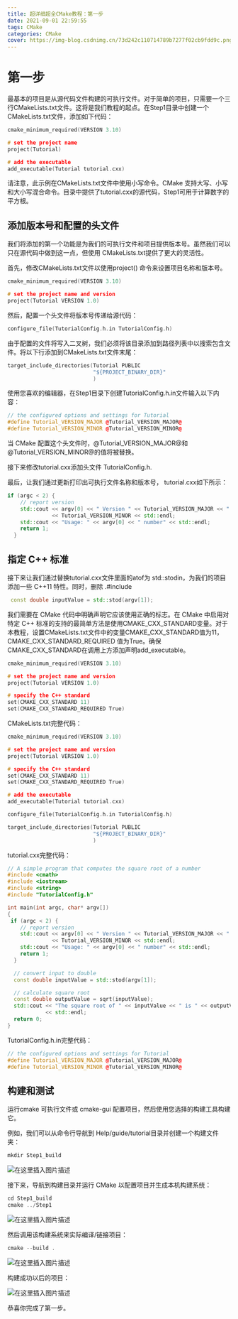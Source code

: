 ```yaml
---
title: 超详细超全CMake教程：第一步
date: 2021-09-01 22:59:55
tags: CMake
categories: CMake
cover: https://img-blog.csdnimg.cn/73d242c110714789b7277f02cb9fdd9c.png
---
```


# 第一步
最基本的项目是从源代码文件构建的可执行文件。对于简单的项目，只需要一个三行CMakeLists.txt文件。这将是我们教程的起点。在Step1目录中创建一个 CMakeLists.txt文件，添加如下代码：

```cpp
cmake_minimum_required(VERSION 3.10)

# set the project name
project(Tutorial)

# add the executable
add_executable(Tutorial tutorial.cxx)
```

请注意，此示例在CMakeLists.txt文件中使用小写命令。CMake 支持大写、小写和大小写混合命令。目录中提供了tutorial.cxx的源代码，Step1可用于计算数字的平方根。
## 添加版本号和配置的头文件
我们将添加的第一个功能是为我们的可执行文件和项目提供版本号。虽然我们可以只在源代码中做到这一点，但使用 CMakeLists.txt提供了更大的灵活性。

首先，修改CMakeLists.txt文件以使用project() 命令来设置项目名称和版本号。

```cpp
cmake_minimum_required(VERSION 3.10)

# set the project name and version
project(Tutorial VERSION 1.0)
```
然后，配置一个头文件将版本号传递给源代码：

```cpp
configure_file(TutorialConfig.h.in TutorialConfig.h)
```
由于配置的文件将写入二叉树，我们必须将该目录添加到路径列表中以搜索包含文件。将以下行添加到CMakeLists.txt文件末尾：

```cpp
target_include_directories(Tutorial PUBLIC
                           "${PROJECT_BINARY_DIR}"
                           )
```
使用您喜欢的编辑器，在Step1目录下创建TutorialConfig.h.in文件输入以下内容：

```cpp
// the configured options and settings for Tutorial
#define Tutorial_VERSION_MAJOR @Tutorial_VERSION_MAJOR@
#define Tutorial_VERSION_MINOR @Tutorial_VERSION_MINOR@
```
当 CMake 配置这个头文件时，@Tutorial_VERSION_MAJOR@和@Tutorial_VERSION_MINOR@的值将被替换。

接下来修改tutorial.cxx添加头文件 TutorialConfig.h.

最后，让我们通过更新打印出可执行文件名称和版本号， tutorial.cxx如下所示：

```cpp
if (argc < 2) {
    // report version
    std::cout << argv[0] << " Version " << Tutorial_VERSION_MAJOR << "."
              << Tutorial_VERSION_MINOR << std::endl;
    std::cout << "Usage: " << argv[0] << " number" << std::endl;
    return 1;
  }
```
## 指定 C++ 标准
接下来让我们通过替换tutorial.cxx文件里面的atof为 std::stodin，为我们的项目添加一些 C++11 特性。同时，删除 .#include <cstdlib>

```cpp
 const double inputValue = std::stod(argv[1]);
```
我们需要在 CMake 代码中明确声明它应该使用正确的标志。在 CMake 中启用对特定 C++ 标准的支持的最简单方法是使用CMAKE_CXX_STANDARD变量。对于本教程，设置CMakeLists.txt文件中的变量CMAKE_CXX_STANDARD值为11，CMAKE_CXX_STANDARD_REQUIRED 值为True。确保CMAKE_CXX_STANDARD在调用上方添加声明add_executable。

```cpp
cmake_minimum_required(VERSION 3.10)

# set the project name and version
project(Tutorial VERSION 1.0)

# specify the C++ standard
set(CMAKE_CXX_STANDARD 11)
set(CMAKE_CXX_STANDARD_REQUIRED True)
```
CMakeLists.txt完整代码：

```cpp
cmake_minimum_required(VERSION 3.10)

# set the project name and version
project(Tutorial VERSION 1.0)

# specify the C++ standard
set(CMAKE_CXX_STANDARD 11)
set(CMAKE_CXX_STANDARD_REQUIRED True)

# add the executable
add_executable(Tutorial tutorial.cxx)

configure_file(TutorialConfig.h.in TutorialConfig.h)

target_include_directories(Tutorial PUBLIC
                           "${PROJECT_BINARY_DIR}"
                           )
```
tutorial.cxx完整代码：

```cpp
// A simple program that computes the square root of a number
#include <cmath>
#include <iostream>
#include <string>
#include "TutorialConfig.h"

int main(int argc, char* argv[])
{
 if (argc < 2) {
    // report version
    std::cout << argv[0] << " Version " << Tutorial_VERSION_MAJOR << "."
              << Tutorial_VERSION_MINOR << std::endl;
    std::cout << "Usage: " << argv[0] << " number" << std::endl;
    return 1;
  }

  // convert input to double
  const double inputValue = std::stod(argv[1]);

  // calculate square root
  const double outputValue = sqrt(inputValue);
  std::cout << "The square root of " << inputValue << " is " << outputValue
            << std::endl;
  return 0;
}

```
TutorialConfig.h.in完整代码：

```cpp
// the configured options and settings for Tutorial
#define Tutorial_VERSION_MAJOR @Tutorial_VERSION_MAJOR@
#define Tutorial_VERSION_MINOR @Tutorial_VERSION_MINOR@
```

## 构建和测试
运行cmake 可执行文件或 cmake-gui 配置项目，然后使用您选择的构建工具构建它。

例如，我们可以从命令行导航到 Help/guide/tutorial目录并创建一个构建文件夹：

```cpp
mkdir Step1_build
```
![在这里插入图片描述](https://img-blog.csdnimg.cn/721d3be2bf264042bd8973e3838527f0.png)

接下来，导航到构建目录并运行 CMake 以配置项目并生成本机构建系统：

```cpp
cd Step1_build
cmake ../Step1
```
![在这里插入图片描述](https://img-blog.csdnimg.cn/73d242c110714789b7277f02cb9fdd9c.png)

然后调用该构建系统来实际编译/链接项目：

```cpp
cmake --build .
```
![在这里插入图片描述](https://img-blog.csdnimg.cn/5b233debe95f48bbbf7c60ac1da08849.png)    

构建成功以后的项目：   

![在这里插入图片描述](https://img-blog.csdnimg.cn/2666c3cc25974fc2b7fa8b9eeda477d8.png)   

恭喜你完成了第一步。